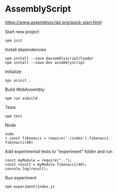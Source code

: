 # AssemblyScript 
https://www.assemblyscript.org/quick-start.html

Start new project
```
npm init
```

Install dependencies
```
npm install --save @assemblyscript/loader
npm install --save-dev assemblyscript
```

Initialize
```
npx asinit .
```

Build WebAssembly
```
npm run asbuild
```

Tests
```
npm test
```

Node
```
node
> const fibonacci = require('./index').fibonacci
fibonacci(40)
```

Add experimental tests to "experiment" folder and run
```
const myModule = require("..");
const result = myModule.fibonacci(40);
console.log(result);
```

Run experiment
```
npm experiment/index.js
```

